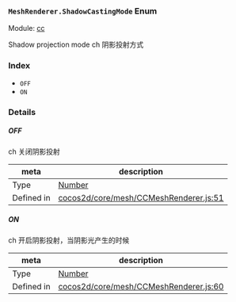 ### `MeshRenderer.ShadowCastingMode` Enum



Module: [cc](../modules/cc.md)


Shadow projection mode
ch 阴影投射方式


### Index
  - `OFF`
  - `ON`

### Details


##### OFF

> 
ch 关闭阴影投射

| meta | description |
|------|-------------|
| Type | <a href="https://developer.mozilla.org/en/JavaScript/Reference/Global_Objects/Number" class="crosslink external" target="_blank">Number</a> |
| Defined in | [cocos2d/core/mesh/CCMeshRenderer.js:51](https://github.com/cocos-creator/engine/blob/e361a2e93351aacda485d2038abd4eba2998a298/cocos2d/core/mesh/CCMeshRenderer.js#L51) |



##### ON

> 
ch 开启阴影投射，当阴影光产生的时候

| meta | description |
|------|-------------|
| Type | <a href="https://developer.mozilla.org/en/JavaScript/Reference/Global_Objects/Number" class="crosslink external" target="_blank">Number</a> |
| Defined in | [cocos2d/core/mesh/CCMeshRenderer.js:60](https://github.com/cocos-creator/engine/blob/e361a2e93351aacda485d2038abd4eba2998a298/cocos2d/core/mesh/CCMeshRenderer.js#L60) |


